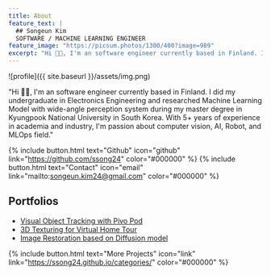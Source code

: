 ```yaml
---
title: About
feature_text: |
  ## Songeun Kim
  SOFTWARE / MACHINE LEARNING ENGINEER
feature_image: "https://picsum.photos/1300/400?image=989"
excerpt: "Hi 👋🏼, I'm an software engineer currently based in Finland. I did my undergraduate in Electronics Engineering and researched Machine Learning Model with wide-angle perception system during my master degree in Kyungpook National University in South Korea. With 5+ years of experience in academia and industry, I'm passion about computer vision, AI, Robot, and MLOps field."
---
```

![profile]({{ site.baseurl }}/assets/img.png)

"Hi 👋🏼, I'm an software engineer currently based in Finland. I did my undergraduate in Electronics Engineering and researched Machine Learning Model with wide-angle perception system during my master degree in Kyungpook National University in South Korea. With 5+ years of experience in academia and industry, I'm passion about computer vision, AI, Robot, and MLOps field."

{% include button.html text="Github" icon="github" link="https://github.com/ssong24" color="#000000" %}  {% include button.html text="Contact" icon="email" link="mailto:songeun.kim24@gmail.com" color="#000000" %} 


## Portfolios

- [Visual Object Tracking with Pivo Pod](/pivo-tracking/)
- [3D Texturing for Virtual Home Tour](/3d-texturing/)
- [Image Restoration based on Diffusion model](/image-restoration/) 


{% include button.html text="More Projects" icon="link" link="https://ssong24.github.io/categories/" color="#000000" %} 